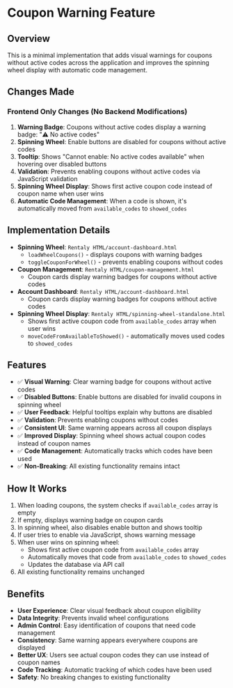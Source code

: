 # Coupon Warning Feature

## Overview

This is a minimal implementation that adds visual warnings for coupons without active codes across the application and improves the spinning wheel display with automatic code management.

## Changes Made

### Frontend Only Changes (No Backend Modifications)

1. **Warning Badge**: Coupons without active codes display a warning badge: "⚠️ No active codes"
2. **Spinning Wheel**: Enable buttons are disabled for coupons without active codes
3. **Tooltip**: Shows "Cannot enable: No active codes available" when hovering over disabled buttons
4. **Validation**: Prevents enabling coupons without active codes via JavaScript validation
5. **Spinning Wheel Display**: Shows first active coupon code instead of coupon name when user wins
6. **Automatic Code Management**: When a code is shown, it's automatically moved from `available_codes` to `showed_codes`

## Implementation Details

- **Spinning Wheel**: `Rentaly HTML/account-dashboard.html`
  - `loadWheelCoupons()` - displays coupons with warning badges
  - `toggleCouponForWheel()` - prevents enabling coupons without codes
- **Coupon Management**: `Rentaly HTML/coupon-management.html`
  - Coupon cards display warning badges for coupons without active codes
- **Account Dashboard**: `Rentaly HTML/account-dashboard.html`
  - Coupon cards display warning badges for coupons without active codes
- **Spinning Wheel Display**: `Rentaly HTML/spinning-wheel-standalone.html`
  - Shows first active coupon code from `available_codes` array when user wins
  - `moveCodeFromAvailableToShowed()` - automatically moves used codes to `showed_codes`

## Features

- ✅ **Visual Warning**: Clear warning badge for coupons without active codes
- ✅ **Disabled Buttons**: Enable buttons are disabled for invalid coupons in spinning wheel
- ✅ **User Feedback**: Helpful tooltips explain why buttons are disabled
- ✅ **Validation**: Prevents enabling coupons without codes
- ✅ **Consistent UI**: Same warning appears across all coupon displays
- ✅ **Improved Display**: Spinning wheel shows actual coupon codes instead of coupon names
- ✅ **Code Management**: Automatically tracks which codes have been used
- ✅ **Non-Breaking**: All existing functionality remains intact

## How It Works

1. When loading coupons, the system checks if `available_codes` array is empty
2. If empty, displays warning badge on coupon cards
3. In spinning wheel, also disables enable button and shows tooltip
4. If user tries to enable via JavaScript, shows warning message
5. When user wins on spinning wheel:
   - Shows first active coupon code from `available_codes` array
   - Automatically moves that code from `available_codes` to `showed_codes`
   - Updates the database via API call
6. All existing functionality remains unchanged

## Benefits

- **User Experience**: Clear visual feedback about coupon eligibility
- **Data Integrity**: Prevents invalid wheel configurations
- **Admin Control**: Easy identification of coupons that need code management
- **Consistency**: Same warning appears everywhere coupons are displayed
- **Better UX**: Users see actual coupon codes they can use instead of coupon names
- **Code Tracking**: Automatic tracking of which codes have been used
- **Safety**: No breaking changes to existing functionality 